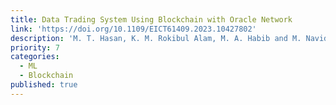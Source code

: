 ```yaml
---
title: Data Trading System Using Blockchain with Oracle Network
link: 'https://doi.org/10.1109/EICT61409.2023.10427802'
description: 'M. T. Hasan, K. M. Rokibul Alam, M. A. Habib and M. Navid Razzaque, “Data Trading System Using Blockchain with Oracle Network,” 2023 6th International Conference on Electrical Information and Communication Technology (EICT), Khulna, Bangladesh, 2023, pp. 1-6, doi: 10.1109/EICT61409.2023.10427802.'
priority: 7
categories:
  - ML
  - Blockchain
published: true
---
```

